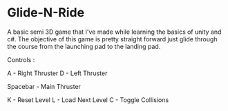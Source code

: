 # Glide-N-Ride
A basic semi 3D game that I've made while learning the basics of unity and c#. The objective of this game is pretty straight forward just glide through the course from the launching pad to the landing pad.

Controls :

A - Right Thruster
D - Left Thruster

Spacebar - Main Thruster

K - Reset Level
L - Load Next Level
C - Toggle Collisions
